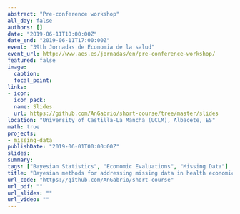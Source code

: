 ```yaml
---
abstract: "Pre-conference workshop"
all_day: false
authors: []
date: "2019-06-11T10:00:00Z"
date_end: "2019-06-11T17:00:00Z"
event: "39th Jornadas de Economia de la salud"
event_url: http://www.aes.es/jornadas/en/pre-conference-workshop/
featured: false
image:
  caption: 
  focal_point: 
links:
- icon: 
  icon_pack: 
  name: Slides
  url: https://github.com/AnGabrio/short-course/tree/master/slides
location: "University of Castilla-La Mancha (UCLM), Albacete, ES"
math: true
projects:
- missing-data
publishDate: "2019-06-01T00:00:00Z"
slides: 
summary: 
tags: ["Bayesian Statistics", "Economic Evaluations", "Missing Data"]
title: "Bayesian methods for addressing missing data in health economic evaluations"
url_code: "https://github.com/AnGabrio/short-course"
url_pdf: ""
url_slides: ""
url_video: ""
---
```





